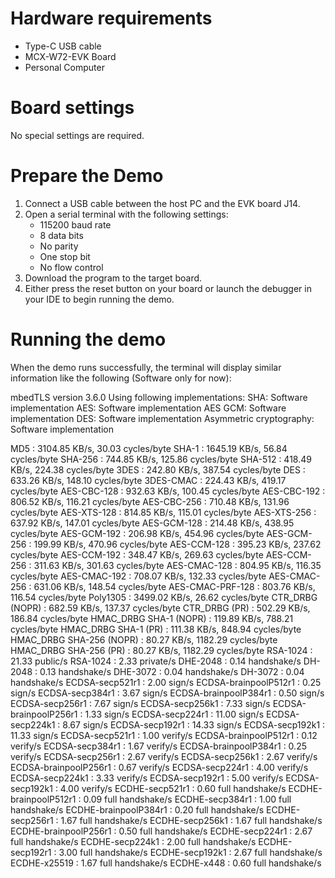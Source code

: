 Hardware requirements
=====================
- Type-C USB cable
- MCX-W72-EVK Board
- Personal Computer

Board settings
==============
No special settings are required.

Prepare the Demo
================
1.  Connect a USB cable between the host PC and the EVK board J14.
2.  Open a serial terminal with the following settings:
    - 115200 baud rate
    - 8 data bits
    - No parity
    - One stop bit
    - No flow control
3.  Download the program to the target board.
4.  Either press the reset button on your board or launch the debugger in your IDE to begin running the demo.

Running the demo
================
When the demo runs successfully, the terminal will display similar information like the following (Software only for now):

mbedTLS version 3.6.0
Using following implementations:
  SHA: Software implementation
  AES: Software implementation
  AES GCM: Software implementation
  DES: Software implementation
  Asymmetric cryptography: Software implementation

  MD5                      :  3104.85 KB/s,   30.03 cycles/byte
  SHA-1                    :  1645.19 KB/s,   56.84 cycles/byte
  SHA-256                  :  744.85 KB/s,  125.86 cycles/byte
  SHA-512                  :  418.49 KB/s,  224.38 cycles/byte
  3DES                     :  242.80 KB/s,  387.54 cycles/byte
  DES                      :  633.26 KB/s,  148.10 cycles/byte
  3DES-CMAC                :  224.43 KB/s,  419.17 cycles/byte
  AES-CBC-128              :  932.63 KB/s,  100.45 cycles/byte
  AES-CBC-192              :  806.52 KB/s,  116.21 cycles/byte
  AES-CBC-256              :  710.48 KB/s,  131.96 cycles/byte
  AES-XTS-128              :  814.85 KB/s,  115.01 cycles/byte
  AES-XTS-256              :  637.92 KB/s,  147.01 cycles/byte
  AES-GCM-128              :  214.48 KB/s,  438.95 cycles/byte
  AES-GCM-192              :  206.98 KB/s,  454.96 cycles/byte
  AES-GCM-256              :  199.99 KB/s,  470.96 cycles/byte
  AES-CCM-128              :  395.23 KB/s,  237.62 cycles/byte
  AES-CCM-192              :  348.47 KB/s,  269.63 cycles/byte
  AES-CCM-256              :  311.63 KB/s,  301.63 cycles/byte
  AES-CMAC-128             :  804.95 KB/s,  116.35 cycles/byte
  AES-CMAC-192             :  708.07 KB/s,  132.33 cycles/byte
  AES-CMAC-256             :  631.06 KB/s,  148.54 cycles/byte
  AES-CMAC-PRF-128         :  803.76 KB/s,  116.54 cycles/byte
  Poly1305                 :  3499.02 KB/s,   26.62 cycles/byte
  CTR_DRBG (NOPR)          :  682.59 KB/s,  137.37 cycles/byte
  CTR_DRBG (PR)            :  502.29 KB/s,  186.84 cycles/byte
  HMAC_DRBG SHA-1 (NOPR)   :  119.89 KB/s,  788.21 cycles/byte
  HMAC_DRBG SHA-1 (PR)     :  111.38 KB/s,  848.94 cycles/byte
  HMAC_DRBG SHA-256 (NOPR) :   80.27 KB/s,  1182.29 cycles/byte
  HMAC_DRBG SHA-256 (PR)   :   80.27 KB/s,  1182.29 cycles/byte
  RSA-1024                 :   21.33  public/s
  RSA-1024                 :    2.33 private/s
  DHE-2048                 :    0.14 handshake/s
  DH-2048                  :    0.13 handshake/s
  DHE-3072                 :    0.04 handshake/s
  DH-3072                  :    0.04 handshake/s
  ECDSA-secp521r1          :    2.00 sign/s
  ECDSA-brainpoolP512r1    :    0.25 sign/s
  ECDSA-secp384r1          :    3.67 sign/s
  ECDSA-brainpoolP384r1    :    0.50 sign/s
  ECDSA-secp256r1          :    7.67 sign/s
  ECDSA-secp256k1          :    7.33 sign/s
  ECDSA-brainpoolP256r1    :    1.33 sign/s
  ECDSA-secp224r1          :   11.00 sign/s
  ECDSA-secp224k1          :    8.67 sign/s
  ECDSA-secp192r1          :   14.33 sign/s
  ECDSA-secp192k1          :   11.33 sign/s
  ECDSA-secp521r1          :    1.00 verify/s
  ECDSA-brainpoolP512r1    :    0.12 verify/s
  ECDSA-secp384r1          :    1.67 verify/s
  ECDSA-brainpoolP384r1    :    0.25 verify/s
  ECDSA-secp256r1          :    2.67 verify/s
  ECDSA-secp256k1          :    2.67 verify/s
  ECDSA-brainpoolP256r1    :    0.67 verify/s
  ECDSA-secp224r1          :    4.00 verify/s
  ECDSA-secp224k1          :    3.33 verify/s
  ECDSA-secp192r1          :    5.00 verify/s
  ECDSA-secp192k1          :    4.00 verify/s
  ECDHE-secp521r1          :    0.60 full handshake/s
  ECDHE-brainpoolP512r1    :    0.09 full handshake/s
  ECDHE-secp384r1          :    1.00 full handshake/s
  ECDHE-brainpoolP384r1    :    0.20 full handshake/s
  ECDHE-secp256r1          :    1.67 full handshake/s
  ECDHE-secp256k1          :    1.67 full handshake/s
  ECDHE-brainpoolP256r1    :    0.50 full handshake/s
  ECDHE-secp224r1          :    2.67 full handshake/s
  ECDHE-secp224k1          :    2.00 full handshake/s
  ECDHE-secp192r1          :    3.00 full handshake/s
  ECDHE-secp192k1          :    2.67 full handshake/s
  ECDHE-x25519             :    1.67 full handshake/s
  ECDHE-x448               :    0.60 full handshake/s

